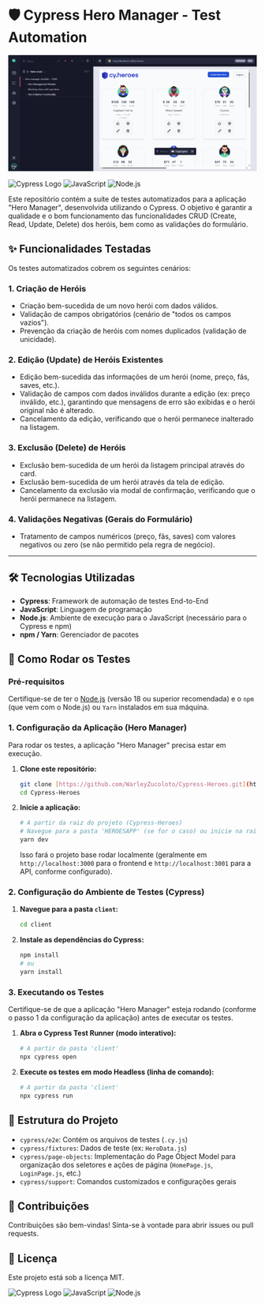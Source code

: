 # 🛡️ Cypress Hero Manager - Test Automation

![Hero Manager App Screenshot](./Pictures/Cypres%20Heroes%20-%20img.png)

![Cypress Logo](https://img.shields.io/badge/Cypress-10.0.0-green?style=for-the-badge&logo=cypress&logoColor=white)
![JavaScript](https://img.shields.io/badge/JavaScript-ES6-yellow?style=for-the-badge&logo=javascript&logoColor=black)
![Node.js](https://img.shields.io/badge/Node.js-v18+-brightgreen?style=for-the-badge&logo=node.js&logoColor=white)

Este repositório contém a suíte de testes automatizados para a aplicação "Hero Manager", desenvolvida utilizando o Cypress. O objetivo é garantir a qualidade e o bom funcionamento das funcionalidades CRUD (Create, Read, Update, Delete) dos heróis, bem como as validações do formulário.

## ✨ Funcionalidades Testadas

Os testes automatizados cobrem os seguintes cenários:

### 1. **Criação de Heróis**
- Criação bem-sucedida de um novo herói com dados válidos.
- Validação de campos obrigatórios (cenário de "todos os campos vazios").
- Prevenção da criação de heróis com nomes duplicados (validação de unicidade).

### 2. **Edição (Update) de Heróis Existentes**
- Edição bem-sucedida das informações de um herói (nome, preço, fãs, saves, etc.).
- Validação de campos com dados inválidos durante a edição (ex: preço inválido, etc.), garantindo que mensagens de erro são exibidas e o herói original não é alterado.
- Cancelamento da edição, verificando que o herói permanece inalterado na listagem.

### 3. **Exclusão (Delete) de Heróis**
- Exclusão bem-sucedida de um herói da listagem principal através do card.
- Exclusão bem-sucedida de um herói através da tela de edição.
- Cancelamento da exclusão via modal de confirmação, verificando que o herói permanece na listagem.

### 4. **Validações Negativas (Gerais do Formulário)**
- Tratamento de campos numéricos (preço, fãs, saves) com valores negativos ou zero (se não permitido pela regra de negócio).

---

## 🛠️ Tecnologias Utilizadas

* **Cypress**: Framework de automação de testes End-to-End
* **JavaScript**: Linguagem de programação
* **Node.js**: Ambiente de execução para o JavaScript (necessário para o Cypress e npm)
* **npm / Yarn**: Gerenciador de pacotes

## 🚀 Como Rodar os Testes

### Pré-requisitos

Certifique-se de ter o [Node.js](https://nodejs.org/) (versão 18 ou superior recomendada) e o `npm` (que vem com o Node.js) ou `Yarn` instalados em sua máquina.

### 1. Configuração da Aplicação (Hero Manager)

Para rodar os testes, a aplicação "Hero Manager" precisa estar em execução.

1.  **Clone este repositório:**
    ```bash
    git clone [https://github.com/WarleyZucoloto/Cypress-Heroes.git](https://github.com/WarleyZucoloto/Cypress-Heroes.git)
    cd Cypress-Heroes
    ```
2.  **Inicie a aplicação:**
    ```bash
    # A partir da raiz do projeto (Cypress-Heroes)
    # Navegue para a pasta 'HEROESAPP' (se for o caso) ou inicie na raiz do projeto
    yarn dev
    ```
    Isso fará o projeto base rodar localmente (geralmente em `http://localhost:3000` para o frontend e `http://localhost:3001` para a API, conforme configurado).

### 2. Configuração do Ambiente de Testes (Cypress)

1.  **Navegue para a pasta `client`:**
    ```bash
    cd client
    ```
2.  **Instale as dependências do Cypress:**
    ```bash
    npm install
    # ou
    yarn install
    ```

### 3. Executando os Testes

Certifique-se de que a aplicação "Hero Manager" esteja rodando (conforme o passo 1 da configuração da aplicação) antes de executar os testes.

1.  **Abra o Cypress Test Runner (modo interativo):**
    ```bash
    # A partir da pasta 'client'
    npx cypress open
    ```

2.  **Execute os testes em modo Headless (linha de comando):**
    ```bash
    # A partir da pasta 'client'
    npx cypress run
    ```

## 📁 Estrutura do Projeto

* `cypress/e2e`: Contém os arquivos de testes (`.cy.js`)
* `cypress/fixtures`: Dados de teste (ex: `HeroData.js`)
* `cypress/page-objects`: Implementação do Page Object Model para organização dos seletores e ações de página (`HomePage.js`, `LoginPage.js`, etc.)
* `cypress/support`: Comandos customizados e configurações gerais

## 🤝 Contribuições

Contribuições são bem-vindas! Sinta-se à vontade para abrir issues ou pull requests.

## 📄 Licença

Este projeto está sob a licença MIT.

![Cypress Logo](https://img.shields.io/badge/Cypress-10.0.0-green?style=for-the-badge&logo=cypress&logoColor=white)
![JavaScript](https://img.shields.io/badge/JavaScript-ES6-yellow?style=for-the-badge&logo=javascript&logoColor=black)
![Node.js](https://img.shields.io/badge/Node.js-v18+-brightgreen?style=for-the-badge&logo=node.js&logoColor=white)